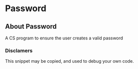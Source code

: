 # Password

## About Password

A CS program to ensure the user creates a valid password

###  Disclamers

This snippet may be copied,
and used to debug your own code.

